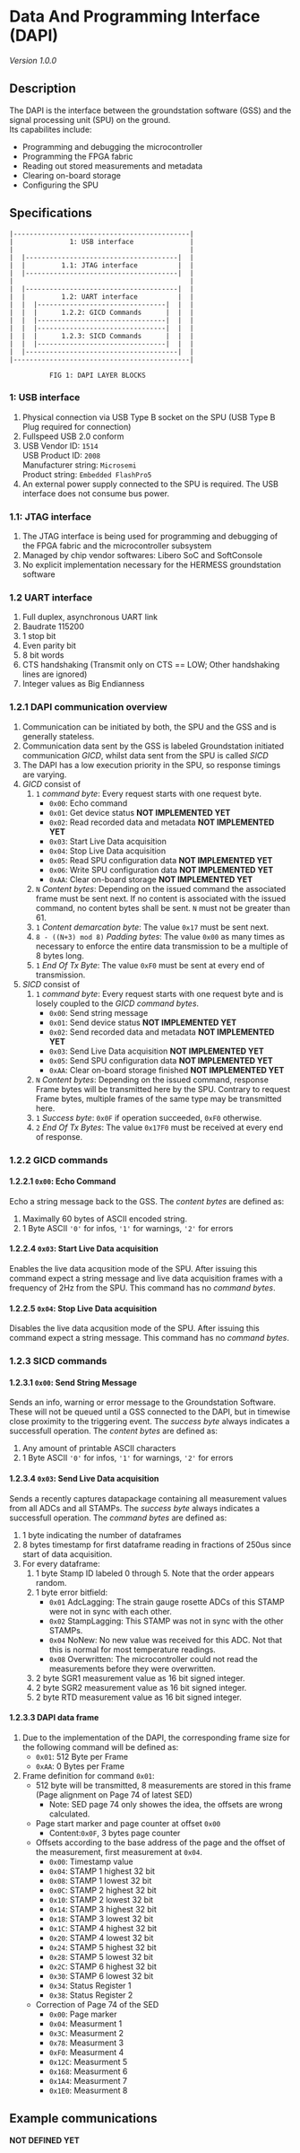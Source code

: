 # Data And Programming Interface (DAPI)
_Version 1.0.0_



## Description
The DAPI is the interface between the groundstation software (GSS) and the signal
processing unit (SPU) on the ground.  
Its capabilites include:

* Programming and debugging the microcontroller
* Programming the FPGA fabric
* Reading out stored measurements and metadata
* Clearing on-board storage
* Configuring the SPU



## Specifications
    |--------------------------------------------|
    |              1: USB interface              |
    |                                            |
    |  |--------------------------------------|  |
    |  |         1.1: JTAG interface          |  |
    |  |--------------------------------------|  |
    |                                            |
    |  |--------------------------------------|  |
    |  |         1.2: UART interface          |  |
    |  |  |--------------------------------|  |  |
    |  |  |      1.2.2: GICD Commands      |  |  |
    |  |  |--------------------------------|  |  |
    |  |  |--------------------------------|  |  |
    |  |  |      1.2.3: SICD Commands      |  |  |
    |  |  |--------------------------------|  |  |
    |  |--------------------------------------|  |
    |--------------------------------------------|
    
              FIG 1: DAPI LAYER BLOCKS


### 1: USB interface
1. Physical connection via USB Type B socket on the SPU (USB Type B Plug required for
connection)
2. Fullspeed USB 2.0 conform
3. USB Vendor ID: `1514`  
USB Product ID: `2008`  
Manufacturer string: `Microsemi`  
Product string: `Embedded FlashPro5`
4. An external power supply connected to the SPU is required. The USB interface does
not consume bus power.


### 1.1: JTAG interface
1. The JTAG interface is being used for programming and debugging of the FPGA fabric
and the microcontroller subsystem
2. Managed by chip vendor softwares: Libero SoC and SoftConsole
3. No explicit implementation necessary for the HERMESS groundstation software


### 1.2 UART interface
1. Full duplex, asynchronous UART link
2. Baudrate 115200
3. 1 stop bit
4. Even parity bit
5. 8 bit words
6. CTS handshaking (Transmit only on CTS == LOW; Other handshaking lines are ignored)
7. Integer values as Big Endianness


### 1.2.1 DAPI communication overview
1. Communication can be initiated by both, the SPU and the GSS and is generally stateless.
2. Communication data sent by the GSS is labeled Groundstation initiated communication _GICD_,
whilst data sent from the SPU is called _SICD_
3. The DAPI has a low execution priority in the SPU, so response timings are varying.
4. _GICD_ consist of
    1. `1` _command byte_: Every request starts with one request byte.
        - `0x00`: Echo command
        - `0x01`: Get device status **NOT IMPLEMENTED YET**
        - `0x02`: Read recorded data and metadata **NOT IMPLEMENTED YET**
        - `0x03`: Start Live Data acquisition
        - `0x04`: Stop Live Data acquisition
        - `0x05`: Read SPU configuration data **NOT IMPLEMENTED YET**
        - `0x06`: Write SPU configuration data **NOT IMPLEMENTED YET**
        - `0xAA`: Clear on-board storage **NOT IMPLEMENTED YET**
    2. `N` _Content bytes_: Depending on the issued command the associated frame must be sent next.
    If no content is associated with the issued command, no content bytes shall be sent. `N` must
    not be greater than 61.
    3. `1` _Content demarcation byte_: The value `0x17` must be sent next.
    4. `8 - ((N+3) mod 8)` _Padding bytes_: The value `0x00` as many times as necessary to 
    enforce the entire data transmission to be a multiple of 8 bytes long.
    5. `1` _End Of Tx Byte_: The value `0xF0` must be sent at every end of transmission.
5. _SICD_ consist of
    1. `1` _command byte_: Every request starts with one request byte and is losely coupled
    to the _GICD_ _command bytes_.
        - `0x00`: Send string message
        - `0x01`: Send device status **NOT IMPLEMENTED YET**
        - `0x02`: Send recorded data and metadata **NOT IMPLEMENTED YET**
        - `0x03`: Send Live Data acquisition **NOT IMPLEMENTED YET**
        - `0x05`: Send SPU configuration data **NOT IMPLEMENTED YET**
        - `0xAA`: Clear on-board storage finished **NOT IMPLEMENTED YET**
    2. `N` _Content bytes_: Depending on the issued command, response Frame bytes will be transmitted
    here by the SPU. Contrary to request Frame bytes, multiple frames of the same type may be
    transmitted here.
    3. `1` _Success byte_: `0x0F` if operation succeeded, `0xF0` otherwise.
    4. `2` _End Of Tx Bytes_: The value `0x17F0` must be received at every end of response.


### 1.2.2 GICD commands

#### 1.2.2.1 `0x00`: Echo Command
Echo a string message back to the GSS. The _content bytes_ are defined as:
1. Maximally 60 bytes of ASCII encoded string.
2. 1 Byte ASCII `'0'` for infos, `'1'` for warnings, `'2'` for errors

#### 1.2.2.4 `0x03`: Start Live Data acquisition
Enables the live data acqusition mode of the SPU. After issuing this command expect
a string message and live data acquisition frames with a frequency of 2Hz from the SPU.
This command has no _command bytes_.

#### 1.2.2.5 `0x04`: Stop Live Data acquisition
Disables the live data acqusition mode of the SPU. After issuing this command expect
a string message. This command has no _command bytes_.


### 1.2.3 SICD commands

#### 1.2.3.1 `0x00`: Send String Message
Sends an info, warning or error message to the Groundstation Software. These will not be queued until
a GSS connected to the DAPI, but in timewise close proximity to the triggering event.
The _success byte_ always indicates a successfull operation. The _content bytes_ are defined as:
1. Any amount of printable ASCII characters
2. 1 Byte ASCII `'0'` for infos, `'1'` for warnings, `'2'` for errors

#### 1.2.3.4 `0x03`: Send Live Data acquisition
Sends a recently captures datapackage containing all measurement values from all ADCs and all STAMPs.
The _success byte_ always indicates a successfull operation.
The _command bytes_ are defined as:
1. 1 byte indicating the number of dataframes
2. 8 bytes timestamp for first dataframe reading in fractions of 250us since start of data acquisition.
3. For every dataframe:
    1. 1 byte Stamp ID labeled 0 through 5. Note that the order appears random.
    2. 1 byte error bitfield:
        - `0x01` AdcLagging: The strain gauge rosette ADCs of this STAMP were not in sync with each other.
        - `0x02` StampLagging: This STAMP was not in sync with the other STAMPs.
        - `0x04` NoNew: No new value was received for this ADC. Not that this is normal for most temperature
        readings.
        - `0x08` Overwritten: The microcontroller could not read the measurements before they were overwritten.
    3. 2 byte SGR1 measurement value as 16 bit signed integer.
    4. 2 byte SGR2 measurement value as 16 bit signed integer.
    5. 2 byte RTD measurement value as 16 bit signed integer.

#### 1.2.3.3 DAPI data frame
1. Due to the implementation of the DAPI, the corresponding frame size for the following command will be defined as:
    - `0x01`: 512 Byte per Frame 
    - `0xAA`: 0 Bytes per Frame
2. Frame definition for command `0x01`:
    - 512 byte will be transmitted, 8 measurements are stored in this frame (Page alignment on Page 74 of latest SED)
        - Note: SED page 74 only showes the idea, the offsets are wrong calculated. 
    - Page start marker and page counter at offset `0x00`
        - Content:`0x0F`, 3 bytes page counter
    - Offsets according to the base address of the page and the offset of the measurement, first measurement at `0x04`. 
        - `0x00`: Timestamp value 
        - `0x04`: STAMP 1 highest 32 bit 
        - `0x08`: STAMP 1 lowest 32 bit 
        - `0x0C`: STAMP 2 highest 32 bit 
        - `0x10`: STAMP 2 lowest 32 bit 
        - `0x14`: STAMP 3 highest 32 bit 
        - `0x18`: STAMP 3 lowest 32 bit
        - `0x1C`: STAMP 4 highest 32 bit 
        - `0x20`: STAMP 4 lowest 32 bit
        - `0x24`: STAMP 5 highest 32 bit 
        - `0x28`: STAMP 5 lowest 32 bit 
        - `0x2C`: STAMP 6 highest 32 bit 
        - `0x30`: STAMP 6 lowest 32 bit 
        - `0x34`: Status Register 1
        - `0x38`: Status Register 2
    - Correction of Page 74 of the SED 
        - `0x00`: Page marker 
        - `0x04`: Measurment 1
        - `0x3C`: Measurment 2
        - `0x78`: Measurment 3
        - `0xF0`: Measurment 4
        - `0x12C`: Measurment 5
        - `0x168`: Measurment 6
        - `0x1A4`: Measurment 7
        - `0x1E0`: Measurment 8


## Example communications
**NOT DEFINED YET**
